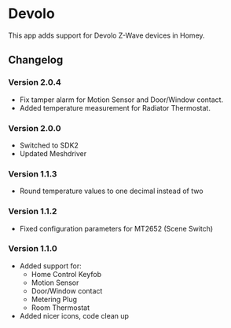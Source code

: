 # Devolo

This app adds support for Devolo Z-Wave devices in Homey.

## Changelog

### Version 2.0.4
- Fix tamper alarm for Motion Sensor and Door/Window contact.
- Added temperature measurement for Radiator Thermostat.

### Version 2.0.0
- Switched to SDK2
- Updated Meshdriver

### Version 1.1.3
- Round temperature values to one decimal instead of two

### Version 1.1.2
- Fixed configuration parameters for MT2652 (Scene Switch)

### Version 1.1.0
- Added support for:
    - Home Control Keyfob
    - Motion Sensor
    - Door/Window contact
    - Metering Plug
    - Room Thermostat
- Added nicer icons, code clean up
    